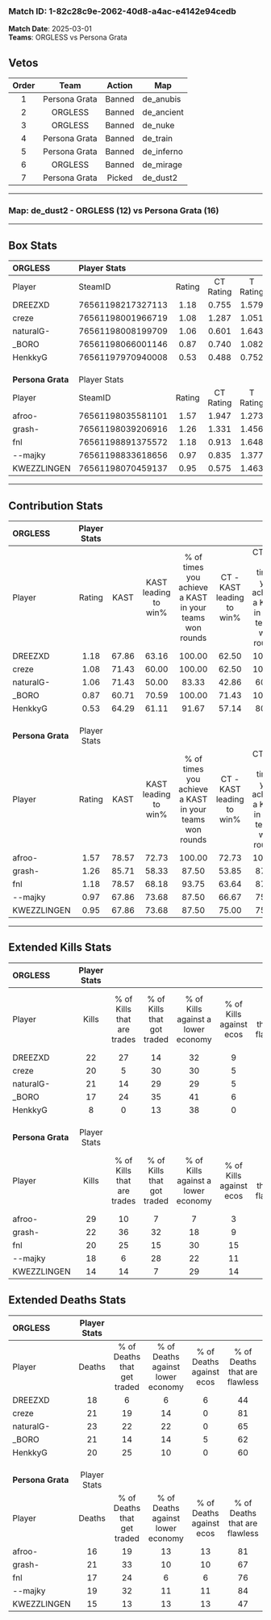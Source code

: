 ### Match ID: 1-82c28c9e-2062-40d8-a4ac-e4142e94cedb  
**Match Date**: 2025-03-01  
**Teams**: ORGLESS vs Persona Grata  

## Vetos  

| Order | Team | Action | Map |
| :---: | :--: | :----: | --- |
| 1 | Persona Grata | Banned | de_anubis |
| 2 | ORGLESS | Banned | de_ancient |
| 3 | ORGLESS | Banned | de_nuke |
| 4 | Persona Grata | Banned | de_train |
| 5 | Persona Grata | Banned | de_inferno |
| 6 | ORGLESS | Banned | de_mirage |
| 7 | Persona Grata | Picked | de_dust2 |

---  

### **Map**: de_dust2 - ORGLESS (12) vs Persona Grata (16)  
---  

## Box Stats  

| **ORGLESS**       | Player Stats      |        |           |          |       |       |       |         |        |      |     |
| :- | :- | :-: | :-: | :-: | :-: | :-: | :-: | :-: | :-: | :-: | :-: |
| Player            | SteamID           | Rating | CT Rating | T Rating | KAST  |  ADR  | Kills | Assists | Deaths | K/D  | HS% |
| DREEZXD           | 76561198217327113 |  1.18  |   0.755   |  1.579   | 67.86 | 85.5  |  22   |    3    |   18   | 1.22 | 54  |
| creze             | 76561198001966719 |  1.08  |   1.287   |  1.051   | 71.43 | 75.1  |  20   |   10    |   21   | 0.95 | 30  |
| naturalG-         | 76561198008199709 |  1.06  |   0.601   |  1.643   | 71.43 | 78.0  |  21   |    6    |   23   | 0.91 | 71  |
| _BORO             | 76561198066001146 |  0.87  |   0.740   |  1.082   | 60.71 | 65.1  |  17   |    8    |   21   | 0.81 | 70  |
| HenkkyG           | 76561197970940008 |  0.53  |   0.488   |  0.752   | 64.29 | 36.1  |   8   |    6    |   20   | 0.40 | 62  |
|                   |                   |        |           |          |       |       |       |         |        |      |     |
|                   |                   |        |           |          |       |       |       |         |        |      |     |
|                   |                   |        |           |          |       |       |       |         |        |      |     |
| **Persona Grata** | Player Stats      |        |           |          |       |       |       |         |        |      |     |
| Player            | SteamID           | Rating | CT Rating | T Rating | KAST  |  ADR  | Kills | Assists | Deaths | K/D  | HS% |
| afroo-            | 76561198035581101 |  1.57  |   1.947   |  1.273   | 78.57 | 102.6 |  29   |    5    |   16   | 1.81 | 34  |
| grash-            | 76561198039206916 |  1.26  |   1.331   |  1.456   | 85.71 | 81.4  |  22   |    8    |   21   | 1.05 | 45  |
| fnl               | 76561198891375572 |  1.18  |   0.913   |  1.648   | 78.57 | 71.2  |  20   |    6    |   17   | 1.18 | 55  |
| --majky           | 76561198833618656 |  0.97  |   0.835   |  1.377   | 67.86 | 64.7  |  18   |    3    |   19   | 0.95 | 27  |
| KWEZZLINGEN       | 76561198070459137 |  0.95  |   0.575   |  1.463   | 67.86 | 71.2  |  14   |    5    |   15   | 0.93 | 42  |
---  

## Contribution Stats  

| **ORGLESS**       | Player Stats |       |                      |                                                        |                           |                                                             |                          |                                                            |
| :- | :-: | :-: | :-: | :-: | :-: | :-: | :-: | :-: |
| Player            |    Rating    | KAST  | KAST leading to win% | % of times you achieve a KAST in your teams won rounds | CT - KAST leading to win% | CT - % of times you achieve a KAST in your teams won rounds | T - KAST leading to win% | T - % of times you achieve a KAST in your teams won rounds |
| DREEZXD           |     1.18     | 67.86 |        63.16         |                         100.00                         |           62.50           |                           100.00                            |          63.64           |                           100.00                           |
| creze             |     1.08     | 71.43 |        60.00         |                         100.00                         |           62.50           |                           100.00                            |          58.33           |                           100.00                           |
| naturalG-         |     1.06     | 71.43 |        50.00         |                         83.33                          |           42.86           |                            60.00                            |          53.85           |                           100.00                           |
| _BORO             |     0.87     | 60.71 |        70.59         |                         100.00                         |           71.43           |                           100.00                            |          70.00           |                           100.00                           |
| HenkkyG           |     0.53     | 64.29 |        61.11         |                         91.67                          |           57.14           |                            80.00                            |          63.64           |                           100.00                           |
|                   |              |       |                      |                                                        |                           |                                                             |                          |                                                            |
|                   |              |       |                      |                                                        |                           |                                                             |                          |                                                            |
|                   |              |       |                      |                                                        |                           |                                                             |                          |                                                            |
| **Persona Grata** | Player Stats |       |                      |                                                        |                           |                                                             |                          |                                                            |
| Player            |    Rating    | KAST  | KAST leading to win% | % of times you achieve a KAST in your teams won rounds | CT - KAST leading to win% | CT - % of times you achieve a KAST in your teams won rounds | T - KAST leading to win% | T - % of times you achieve a KAST in your teams won rounds |
| afroo-            |     1.57     | 78.57 |        72.73         |                         100.00                         |           72.73           |                           100.00                            |          72.73           |                           100.00                           |
| grash-            |     1.26     | 85.71 |        58.33         |                         87.50                          |           53.85           |                            87.50                            |          63.64           |                           87.50                            |
| fnl               |     1.18     | 78.57 |        68.18         |                         93.75                          |           63.64           |                            87.50                            |          72.73           |                           100.00                           |
| --majky           |     0.97     | 67.86 |        73.68         |                         87.50                          |           66.67           |                            75.00                            |          80.00           |                           100.00                           |
| KWEZZLINGEN       |     0.95     | 67.86 |        73.68         |                         87.50                          |           75.00           |                            75.00                            |          72.73           |                           100.00                           |
---  

## Extended Kills Stats  

| **ORGLESS**       | Player Stats |                            |                            |                                    |                         |                              |                                 |                                       |                    |           |
| :- | :-: | :-: | :-: | :-: | :-: | :-: | :-: | :-: | :-: | :-: |
| Player            |    Kills     | % of Kills that are trades | % of Kills that got traded | % of Kills against a lower economy | % of Kills against ecos | % of Kills that are flawless | % of Kills that are close duels | % of Kills that are assisted by flash | Pistol Round Kills | AWP Kills |
| DREEZXD           |      22      |             27             |             14             |                 32                 |            9            |              73              |                5                |                  18                   |         2          |     0     |
| creze             |      20      |             5              |             30             |                 30                 |            5            |              75              |                0                |                   5                   |         15         |     0     |
| naturalG-         |      21      |             14             |             29             |                 29                 |            5            |              67              |               10                |                   0                   |         0          |     1     |
| _BORO             |      17      |             24             |             35             |                 41                 |            6            |              65              |                6                |                  12                   |         0          |     0     |
| HenkkyG           |      8       |             0              |             13             |                 38                 |            0            |              88              |                0                |                  13                   |         0          |     0     |
|                   |              |                            |                            |                                    |                         |                              |                                 |                                       |                    |           |
|                   |              |                            |                            |                                    |                         |                              |                                 |                                       |                    |           |
|                   |              |                            |                            |                                    |                         |                              |                                 |                                       |                    |           |
| **Persona Grata** | Player Stats |                            |                            |                                    |                         |                              |                                 |                                       |                    |           |
| Player            |    Kills     | % of Kills that are trades | % of Kills that got traded | % of Kills against a lower economy | % of Kills against ecos | % of Kills that are flawless | % of Kills that are close duels | % of Kills that are assisted by flash | Pistol Round Kills | AWP Kills |
| afroo-            |      29      |             10             |             7              |                 7                  |            3            |              62              |                3                |                   3                   |         19         |     5     |
| grash-            |      22      |             36             |             32             |                 18                 |            9            |              55              |                5                |                   9                   |         0          |     0     |
| fnl               |      20      |             25             |             15             |                 30                 |           15            |              75              |               10                |                   5                   |         0          |     2     |
| --majky           |      18      |             6              |             28             |                 22                 |           11            |              61              |                6                |                   0                   |         6          |     1     |
| KWEZZLINGEN       |      14      |             14             |             7              |                 29                 |           14            |              64              |                7                |                   7                   |         0          |     2     |
## Extended Deaths Stats  

| **ORGLESS**       | Player Stats |                             |                                   |                          |                               |                            |                           |               |
| :- | :-: | :-: | :-: | :-: | :-: | :-: | :-: | :-: |
| Player            |    Deaths    | % of Deaths that get traded | % of Deaths against lower economy | % of Deaths against ecos | % of Deaths that are flawless | % of Deaths that are close | % of Deaths while blinded | Deaths to AWP |
| DREEZXD           |      18      |              6              |                 6                 |            6             |              44               |             17             |             0             |       4       |
| creze             |      21      |             19              |                14                 |            0             |              81               |             0              |             0             |       4       |
| naturalG-         |      23      |             22              |                22                 |            0             |              65               |             0              |             9             |       8       |
| _BORO             |      21      |             14              |                14                 |            5             |              62               |             10             |            10             |       4       |
| HenkkyG           |      20      |             25              |                10                 |            0             |              60               |             5              |             5             |       5       |
|                   |              |                             |                                   |                          |                               |                            |                           |               |
|                   |              |                             |                                   |                          |                               |                            |                           |               |
|                   |              |                             |                                   |                          |                               |                            |                           |               |
| **Persona Grata** | Player Stats |                             |                                   |                          |                               |                            |                           |               |
| Player            |    Deaths    | % of Deaths that get traded | % of Deaths against lower economy | % of Deaths against ecos | % of Deaths that are flawless | % of Deaths that are close | % of Deaths while blinded | Deaths to AWP |
| afroo-            |      16      |             19              |                13                 |            13            |              81               |             0              |             6             |       4       |
| grash-            |      21      |             33              |                10                 |            10            |              67               |             0              |             5             |       3       |
| fnl               |      17      |             24              |                 6                 |            6             |              76               |             0              |            24             |       1       |
| --majky           |      19      |             32              |                11                 |            11            |              84               |             5              |            11             |       7       |
| KWEZZLINGEN       |      15      |             13              |                13                 |            13            |              47               |             20             |             0             |       2       |
